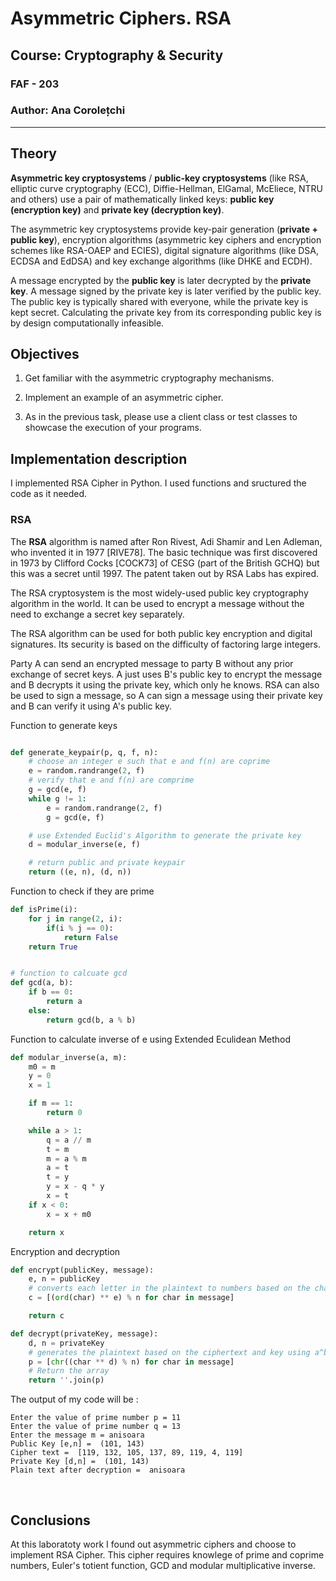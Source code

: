 # Asymmetric Ciphers. RSA

## Course: Cryptography & Security

### FAF - 203

### Author: Ana Corolețchi

----

## Theory

__Asymmetric key cryptosystems__ / __public-key cryptosystems__ (like RSA, elliptic curve cryptography (ECC), Diffie-Hellman, ElGamal, McEliece, NTRU and others) use a pair of mathematically linked keys: __public key (encryption key)__ and __private key (decryption key)__.

The asymmetric key cryptosystems provide key-pair generation (__private + public key__), encryption algorithms (asymmetric key ciphers and encryption schemes like RSA-OAEP and ECIES), digital signature algorithms (like DSA, ECDSA and EdDSA) and key exchange algorithms (like DHKE and ECDH).

A message encrypted by the __public key__ is later decrypted by the __private key__. A message signed by the private key is later verified by the public key. The public key is typically shared with everyone, while the private key is kept secret. Calculating the private key from its corresponding public key is by design computationally infeasible.

## Objectives

1. Get familiar with the asymmetric cryptography mechanisms.

2. Implement an example of an asymmetric cipher.

3. As in the previous task, please use a client class or test classes to showcase the execution of your programs.

## Implementation description

I implemented RSA Cipher in Python. I used functions and sructured the code as it needed.
</br>

### RSA

The __RSA__ algorithm is named after Ron Rivest, Adi Shamir and Len Adleman, who invented it in 1977 [RIVE78]. The basic technique was first discovered in 1973 by Clifford Cocks [COCK73] of CESG (part of the British GCHQ) but this was a secret until 1997. The patent taken out by RSA Labs has expired.

The RSA cryptosystem is the most widely-used public key cryptography algorithm in the world. It can be used to encrypt a message without the need to exchange a secret key separately.

The RSA algorithm can be used for both public key encryption and digital signatures. Its security is based on the difficulty of factoring large integers.

Party A can send an encrypted message to party B without any prior exchange of secret keys. A just uses B's public key to encrypt the message and B decrypts it using the private key, which only he knows. RSA can also be used to sign a message, so A can sign a message using their private key and B can verify it using A's public key.

Function to generate keys

```python

def generate_keypair(p, q, f, n):
    # choose an integer e such that e and f(n) are coprime
    e = random.randrange(2, f)
    # verify that e and f(n) are comprime
    g = gcd(e, f)
    while g != 1:
        e = random.randrange(2, f)
        g = gcd(e, f)

    # use Extended Euclid's Algorithm to generate the private key
    d = modular_inverse(e, f)

    # return public and private keypair
    return ((e, n), (d, n))
```

Function to check if they are prime

```python
def isPrime(i):
    for j in range(2, i):
        if(i % j == 0):
            return False
    return True


# function to calcuate gcd
def gcd(a, b):
    if b == 0:
        return a
    else:
        return gcd(b, a % b)
```

Function to calculate inverse of e using Extended Eculidean Method

```python
def modular_inverse(a, m):
    m0 = m
    y = 0
    x = 1

    if m == 1:
        return 0

    while a > 1:
        q = a // m
        t = m
        m = a % m
        a = t
        t = y
        y = x - q * y
        x = t
    if x < 0:
        x = x + m0

    return x
```

Encryption and decryption

```python
def encrypt(publicKey, message):
    e, n = publicKey
    # converts each letter in the plaintext to numbers based on the character using a^b mod m
    c = [(ord(char) ** e) % n for char in message]

    return c

def decrypt(privateKey, message):
    d, n = privateKey
    # generates the plaintext based on the ciphertext and key using a^b mod m
    p = [chr((char ** d) % n) for char in message]
    # Return the array
    return ''.join(p)
```

The output of my code will be :

```
Enter the value of prime number p = 11
Enter the value of prime number q = 13
Enter the message m = anisoara
Public Key [e,n] =  (101, 143)
Cipher text =  [119, 132, 105, 137, 89, 119, 4, 119]
Private Key [d,n] =  (101, 143)
Plain text after decryption =  anisoara
```

</br>

## Conclusions

At this laboratoty work I found out asymmetric ciphers and choose to implement RSA Cipher. This cipher requires knowlege of prime and coprime numbers, Euler's totient function, GCD and modular multiplicative inverse.
